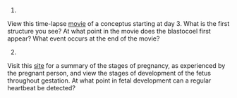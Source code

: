 1. 

View this time-lapse [movie](http://openstax.org/l/conceptus) of a conceptus
starting at day 3. What is the first structure you see? At what point in the
movie does the blastocoel first appear? What event occurs at the end of the
movie?

2. 

Visit this [site](http://openstax.org/l/pregstages) for a summary of the
stages of pregnancy, as experienced by the pregnant person, and view the
stages of development of the fetus throughout gestation. At what point in
fetal development can a regular heartbeat be detected?

